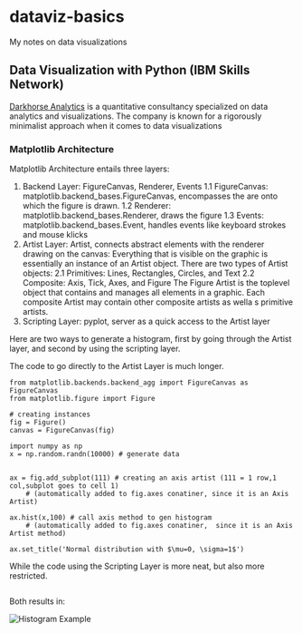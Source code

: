 # dataviz-basics
My notes on data visualizations
## Data Visualization with Python (IBM Skills Network)
[Darkhorse Analytics](http://www.darkhorseanalytics.com/) is a quantitative consultancy specialized on data analytics and visualizations. The company is known for a rigorously minimalist approach when it comes to data visualizations
### Matplotlib Architecture
Matplotlib Architecture entails three layers:
1. Backend Layer: FigureCanvas, Renderer, Events
 1.1 FigureCanvas: matplotlib.backend_bases.FigureCanvas, encompasses the are onto which the figure is drawn.
 1.2 Renderer: matplotlib.backend_bases.Renderer, draws the figure
 1.3 Events: matplotlib.backend_bases.Event, handles events like keyboard strokes and mouse klicks
2. Artist Layer: Artist, connects abstract elements with the renderer drawing on the canvas:
 Everything that is visible on the graphic is essentially an instance of an Artist object. There are two types of Artist objects:
 2.1 Primitives: Lines, Rectangles, Circles, and Text
 2.2 Composite: Axis, Tick, Axes, and Figure
 The Figure Artist is the toplevel object that contains and manages all elements in a graphic. Each composite Artist may contain other composite artists as wella s primitive artists.
3. Scripting Layer: pyplot, server as a quick access to the Artist layer

Here are two ways to generate a histogram, first by going through the Artist layer, and second by using the scripting layer.

The code to go directly to the Artist Layer is much longer.
~~~
from matplotlib.backends.backend_agg import FigureCanvas as FigureCanvas 
from matplotlib.figure import Figure

# creating instances
fig = Figure()
canvas = FigureCanvas(fig)

import numpy as np
x = np.random.randn(10000) # generate data


ax = fig.add_subplot(111) # creating an axis artist (111 = 1 row,1 col,subplot goes to cell 1)
    # (automatically added to fig.axes conatiner, since it is an Axis Artist)
    
ax.hist(x,100) # call axis method to gen histogram
    # (automatically added to fig.axes conatiner,  since it is an Axis Artist method)

ax.set_title('Normal distribution with $\mu=0, \sigma=1$')
~~~
While the code using the Scripting Layer is more neat, but also more restricted.
~~~

~~~

Both results in:

![Histogram Example](matplotlib_ArtistLayerExample.png "Histogram")


